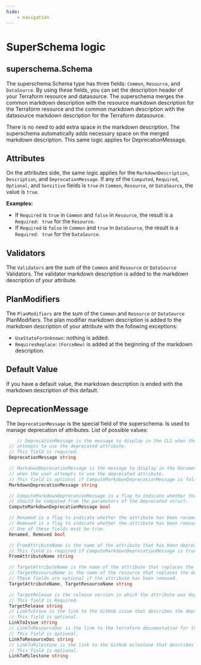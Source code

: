 ```yaml
---
hide: 
    - navigation
--- 
```


# SuperSchema logic

## superschema.Schema

The superschema.Schema type has three fields: `Common`, `Resource`, and `DataSource`. By using these fields, you can set the description header of your Terraform resource and datasource. The superschema merges the common markdown description with the resource markdown description for the Terraform resource and the common markdown description with the datasource markdown description for the Terraform datasource.

There is no need to add extra space in the markdown description. The superschema automatically adds necessary space on the merged markdown description. This same logic applies for DeprecationMessage.

## Attributes

On the attributes side, the same logic applies for the `MarkdownDescription`, `Description`, and `DeprecationMessage`. If any of the `Computed`, `Required`, `Optional`, and `Sensitive` fields is `true` in `Common`, `Resource`, or `DataSource`, the value is `true`.

**Examples:**

* If `Required` is `true` in `Common` and `false` in `Resource`, the result is a `Required: true` for the `Resource`.
* If `Required` is `false` in `Common` and `true` in `DataSource`, the result is a `Required: true` for the `DataSource`.

## Validators

The `Validators` are the sum of the `Common` and `Resource` or `DataSource` Validators. The validator markdown description is added to the markdown description of your attribute.

## PlanModifiers

The `PlanModifiers` are the sum of the `Common` and `Resource` or `DataSource` PlanModifiers. The plan modifier markdown description is added to the markdown description of your attribute with the following exceptions:

* `UseStateForUnknown`: nothing is added.
* `RequiresReplace`: `(ForceNew)` is added at the beginning of the markdown description.

## Default Value

If you have a default value, the markdown description is ended with the markdown description of this default.

## DeprecationMessage

The `DeprecationMessage` is the special field of the superschema. Is used to manage deprecation of attributes.
List of possible values:

```go
    // DeprecationMessage is the message to display in the CLI when the user
 // attempts to use the deprecated attribute.
 // This field is required.
 DeprecationMessage string

 // MarkdownDeprecationMessage is the message to display in the Documentation portal
 // when the user attempts to use the deprecated attribute.
 // This field is optional if ComputeMarkdownDeprecationMessage is false.
 MarkdownDeprecationMessage string

 // ComputeMarkdownDeprecationMessage is a flag to indicate whether the MarkdownDeprecationMessage
 // should be computed from the parameters of the Deprecated struct.
 ComputeMarkdownDeprecationMessage bool

 // Renamed is a flag to indicate whether the attribute has been renamed.
 // Removed is a flag to indicate whether the attribute has been removed.
 // One of these fields must be true.
 Renamed, Removed bool

 // FromAttributeName is the name of the attribute that has been deprecated.
 // This field is required if ComputeMarkdownDeprecationMessage is true.
 FromAttributeName string

 // TargetAttributeName is the name of the attribute that replaces the deprecated attribute.
 // TargetResourceName is the name of the resource that replaces the deprecated attribute.
 // These fields are optional if the attribute has been removed.
 TargetAttributeName, TargetResourceName string

 // TargetRelease is the release version in which the attribute was deprecated. (e.g. v1.0.0).
 // This field is Required.
 TargetRelease string
 // LinkToIssue is the link to the GitHub issue that describes the deprecation.
 // This field is optional.
 LinkToIssue string
 // LinkToResourceDoc is the link to the terraform documentation for the resource that replaces the deprecated attribute.
 // This field is optional.
 LinkToResourceDoc string
 // LinkToMilestone is the link to the GitHub milestone that describes the release in which the attribute was deprecated.
 // This field is optional.
 LinkToMilestone string
```
